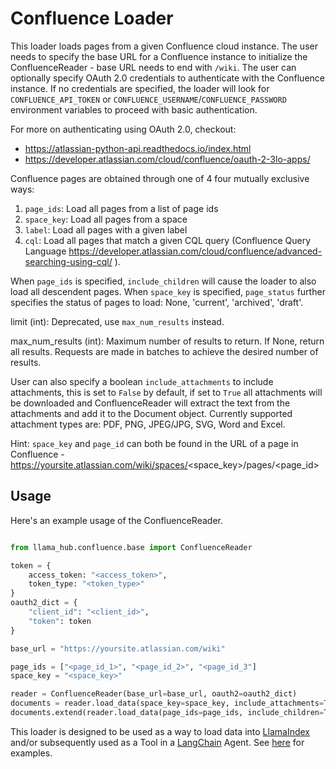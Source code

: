 # Confluence Loader

This loader loads pages from a given Confluence cloud instance. The user needs to specify the base URL for a Confluence 
instance to initialize the ConfluenceReader - base URL needs to end with `/wiki`. The user can optionally specify 
OAuth 2.0 credentials to authenticate with the Confluence instance. If no credentials are specified, the loader will
look for `CONFLUENCE_API_TOKEN` or `CONFLUENCE_USERNAME`/`CONFLUENCE_PASSWORD` environment variables to proceed with basic authentication.

For more on authenticating using OAuth 2.0, checkout:
- https://atlassian-python-api.readthedocs.io/index.html
- https://developer.atlassian.com/cloud/confluence/oauth-2-3lo-apps/

Confluence pages are obtained through one of 4 four mutually exclusive ways:

1. `page_ids`: Load all pages from a list of page ids
2. `space_key`: Load all pages from a space
3. `label`: Load all pages with a given label
4. `cql`: Load all pages that match a given CQL query (Confluence Query Language https://developer.atlassian.com/cloud/confluence/advanced-searching-using-cql/ ).

When `page_ids` is specified, `include_children` will cause the loader to also load all descendent pages.
When `space_key` is specified, `page_status` further specifies the status of pages to load: None, 'current', 'archived', 'draft'.

limit (int): Deprecated, use `max_num_results` instead.

max_num_results (int): Maximum number of results to return.  If None, return all results.  Requests are made in batches to achieve the desired number of results.

User can also specify a boolean `include_attachments` to 
include attachments, this is set to `False` by default, if set to `True` all attachments will be downloaded and 
ConfluenceReader will extract the text from the attachments and add it to the Document object.
Currently supported attachment types are: PDF, PNG, JPEG/JPG, SVG, Word and Excel. 

Hint: `space_key` and `page_id` can both be found in the URL of a page in Confluence - https://yoursite.atlassian.com/wiki/spaces/<space_key>/pages/<page_id>

## Usage

Here's an example usage of the ConfluenceReader.

```python

from llama_hub.confluence.base import ConfluenceReader

token = {
    access_token: "<access_token>",
    token_type: "<token_type>"
}
oauth2_dict = {
    "client_id": "<client_id>",
    "token": token
}

base_url = "https://yoursite.atlassian.com/wiki"

page_ids = ["<page_id_1>", "<page_id_2>", "<page_id_3"]
space_key = "<space_key>"

reader = ConfluenceReader(base_url=base_url, oauth2=oauth2_dict)
documents = reader.load_data(space_key=space_key, include_attachments=True, page_status="current")
documents.extend(reader.load_data(page_ids=page_ids, include_children=True, include_attachments=True))
```

This loader is designed to be used as a way to load data into [LlamaIndex](https://github.com/jerryjliu/gpt_index/tree/main/gpt_index) and/or subsequently used as a Tool in a [LangChain](https://github.com/hwchase17/langchain) Agent. See [here](https://github.com/emptycrown/llama-hub/tree/main) for examples.
